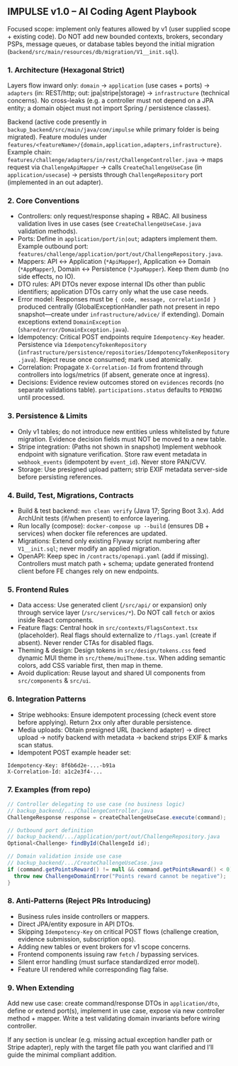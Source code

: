 ## IMPULSE v1.0 – AI Coding Agent Playbook

Focused scope: implement only features allowed by v1 (user supplied scope + existing code). Do NOT add new bounded contexts, brokers, secondary PSPs, message queues, or database tables beyond the initial migration (`backend/src/main/resources/db/migration/V1__init.sql`).

### 1. Architecture (Hexagonal Strict)
Layers flow inward only: `domain` → `application` (use cases + ports) → `adapters` (in: REST/http; out: jpa|stripe|storage) → `infrastructure` (technical concerns). No cross-leaks (e.g. a controller must not depend on a JPA entity; a domain object must not import Spring / persistence classes).

Backend (active code presently in `backup_backend/src/main/java/com/impulse` while primary folder is being migrated). Feature modules under `features/<featureName>/{domain,application,adapters,infrastructure}`. Example chain:
`features/challenge/adapters/in/rest/ChallengeController.java` → maps request via `ChallengeApiMapper` → calls `CreateChallengeUseCase` (in `application/usecase`) → persists through `ChallengeRepository` port (implemented in an out adapter).

### 2. Core Conventions
- Controllers: only request/response shaping + RBAC. All business validation lives in use cases (see `CreateChallengeUseCase.java` validation methods).
- Ports: Define in `application/port/in|out`; adapters implement them. Example outbound port: `features/challenge/application/port/out/ChallengeRepository.java`.
- Mappers: API ↔ Application (`*ApiMapper`), Application ↔ Domain (`*AppMapper`), Domain ↔ Persistence (`*JpaMapper`). Keep them dumb (no side effects, no IO).
- DTO rules: API DTOs never expose internal IDs other than public identifiers; application DTOs carry only what the use case needs.
- Error model: Responses must be `{ code, message, correlationId }` produced centrally (GlobalExceptionHandler path not present in repo snapshot—create under `infrastructure/advice/` if extending). Domain exceptions extend `DomainException` (`shared/error/DomainException.java`).
- Idempotency: Critical POST endpoints require `Idempotency-Key` header. Persistence via `IdempotencyTokenRepository` (`infrastructure/persistence/repositories/IdempotencyTokenRepository.java`). Reject reuse once consumed; mark used atomically.
- Correlation: Propagate `X-Correlation-Id` from frontend through controllers into logs/metrics (if absent, generate once at ingress).
- Decisions: Evidence review outcomes stored on `evidences` records (no separate validations table). `participations.status` defaults to `PENDING` until processed.

### 3. Persistence & Limits
- Only v1 tables; do not introduce new entities unless whitelisted by future migration. Evidence decision fields must NOT be moved to a new table.
- Stripe integration: (Paths not shown in snapshot) Implement webhook endpoint with signature verification. Store raw event metadata in `webhook_events` (idempotent by `event_id`). Never store PAN/CVV.
- Storage: Use presigned upload pattern; strip EXIF metadata server-side before persisting references.

### 4. Build, Test, Migrations, Contracts
- Build & test backend: `mvn clean verify` (Java 17; Spring Boot 3.x). Add ArchUnit tests (if/when present) to enforce layering.
- Run locally (compose): `docker-compose up --build` (ensures DB + services) when docker file references are updated.
- Migrations: Extend only existing Flyway script numbering after `V1__init.sql`; never modify an applied migration.
- OpenAPI: Keep spec in `/contracts/openapi.yaml` (add if missing). Controllers must match path + schema; update generated frontend client before FE changes rely on new endpoints.

### 5. Frontend Rules
- Data access: Use generated client (`/src/api/` or expansion) only through service layer (`/src/services/*`). Do NOT call `fetch` or axios inside React components.
- Feature flags: Central hook in `src/contexts/FlagsContext.tsx` (placeholder). Real flags should externalize to `/flags.yaml` (create if absent). Never render CTAs for disabled flags.
- Theming & design: Design tokens in `src/design/tokens.css` feed dynamic MUI theme in `src/theme/muiTheme.tsx`. When adding semantic colors, add CSS variable first, then map in theme.
- Avoid duplication: Reuse layout and shared UI components from `src/components` & `src/ui`.

### 6. Integration Patterns
- Stripe webhooks: Ensure idempotent processing (check event store before applying). Return 2xx only after durable persistence.
- Media uploads: Obtain presigned URL (backend adapter) → direct upload → notify backend with metadata → backend strips EXIF & marks scan status.
- Idempotent POST example header set:
```
Idempotency-Key: 8f6b6d2e-...-b91a
X-Correlation-Id: a1c2e3f4-...
```

### 7. Examples (from repo)
```java
// Controller delegating to use case (no business logic)
// backup_backend/.../ChallengeController.java
ChallengeResponse response = createChallengeUseCase.execute(command);
```
```java
// Outbound port definition
// backup_backend/.../application/port/out/ChallengeRepository.java
Optional<Challenge> findById(ChallengeId id);
```
```java
// Domain validation inside use case
// backup_backend/.../CreateChallengeUseCase.java
if (command.getPointsReward() != null && command.getPointsReward() < 0) {
  throw new ChallengeDomainError("Points reward cannot be negative");
}
```

### 8. Anti-Patterns (Reject PRs Introducing)
- Business rules inside controllers or mappers.
- Direct JPA/entity exposure in API DTOs.
- Skipping `Idempotency-Key` on critical POST flows (challenge creation, evidence submission, subscription ops).
- Adding new tables or event brokers for v1 scope concerns.
- Frontend components issuing raw `fetch` / bypassing services.
- Silent error handling (must surface standardized error model).
- Feature UI rendered while corresponding flag false.

### 9. When Extending
Add new use case: create command/response DTOs in `application/dto`, define or extend port(s), implement in use case, expose via new controller method + mapper. Write a test validating domain invariants before wiring controller.

If any section is unclear (e.g. missing actual exception handler path or Stripe adapter), reply with the target file path you want clarified and I’ll guide the minimal compliant addition.
